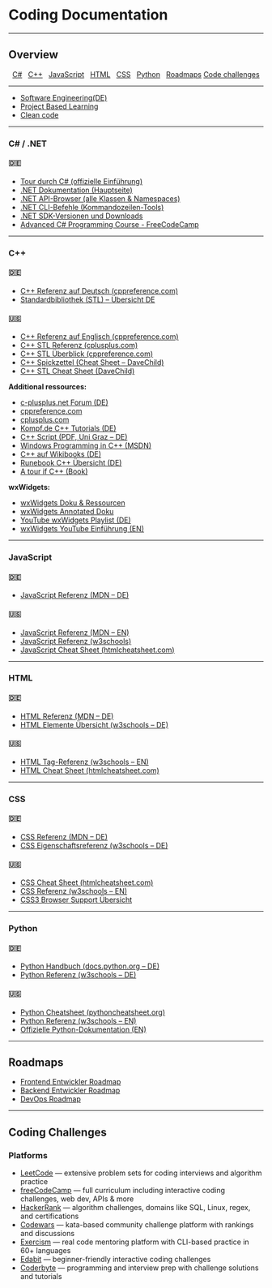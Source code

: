 # Coding Documentation

---

## Overview

<p align="center">
  <a href="https://github.com/DRgreenT/Learn/blob/master/src/related_Coding.md#c--net">C#</a>&nbsp;&nbsp;
  <a href="https://github.com/DRgreenT/Learn/blob/master/src/related_Coding.md#c">C++</a>&nbsp;&nbsp;
  <a href="https://github.com/DRgreenT/Learn/blob/master/src/related_Coding.md#javascript">JavaScript</a>&nbsp;&nbsp;
  <a href="https://github.com/DRgreenT/Learn/blob/master/src/related_Coding.md#html">HTML</a>&nbsp;&nbsp;
  <a href="https://github.com/DRgreenT/Learn/blob/master/src/related_Coding.md#css">CSS</a>&nbsp;&nbsp;
  <a href="https://github.com/DRgreenT/Learn/blob/master/src/related_Coding.md#python">Python</a>&nbsp;&nbsp;
  <a href="https://github.com/DRgreenT/Learn/blob/master/src/related_Coding.md#roadmaps">Roadmaps</a>
  <a href="https://github.com/DRgreenT/Learn/blob/master/src/related_Coding.md#coding-challenges">Code challenges</a>
</p>

---

<ul>
  <li><a href="https://github.com/DRgreenT/Learn/blob/master/src/related_Coding_Software%20Engineering_(DE).md">Software Engineering(DE)</a></li>
  <li><a href="https://github.com/practical-tutorials/project-based-learning?tab=readme-ov-file#cc">Project Based Learning</a></li>
  <li><a href="https://gist.github.com/wojteklu/73c6914cc446146b8b533c0988cf8d29">Clean code</a></li>
</ul>

---

### C# / .NET

#### 🇩🇪
- [Tour durch C# (offizielle Einführung)](https://learn.microsoft.com/de-de/dotnet/csharp/tour-of-csharp/)
- [.NET Dokumentation (Hauptseite)](https://learn.microsoft.com/de-de/dotnet/)
- [.NET API-Browser (alle Klassen & Namespaces)](https://learn.microsoft.com/de-de/dotnet/api/?view=dotnet-plat-ext-7.0)
- [.NET CLI-Befehle (Kommandozeilen-Tools)](https://learn.microsoft.com/de-de/dotnet/core/tools/)
- [.NET SDK-Versionen und Downloads](https://learn.microsoft.com/de-de/dotnet/core/tools/sdk-manifest)
- [Advanced C# Programming Course - FreeCodeCamp](https://www.youtube.com/watch?v=YT8s-90oDC0&t=10s)

---

### C++

#### 🇩🇪

- [C++ Referenz auf Deutsch (cppreference.com)](https://de.cppreference.com/w/)
- [Standardbibliothek (STL) – Übersicht DE](https://de.cppreference.com/w/cpp/container)

#### 🇺🇸

- [C++ Referenz auf Englisch (cppreference.com)](https://en.cppreference.com/w/)
- [C++ STL Referenz (cplusplus.com)](https://www.cplusplus.com/reference/stl/)
- [C++ STL Überblick (cppreference.com)](https://en.cppreference.com/w/cpp/container)
- [C++ Spickzettel (Cheat Sheet – DaveChild)](https://www.cheatography.com/davechild/cheat-sheets/cpp/)
- [C++ STL Cheat Sheet (DaveChild)](https://www.cheatography.com/davechild/cheat-sheets/cpp-stl/)

**Additional ressources:**

- [c-plusplus.net Forum (DE)](https://www.c-plusplus.net/forum/)
- [cppreference.com](https://en.cppreference.com/w/)
- [cplusplus.com](http://www.cplusplus.com/)
- [Kompf.de C++ Tutorials (DE)](https://www.kompf.de/cplus/artikel/index.html)
- [C++ Script (PDF, Uni Graz – DE)](https://imsc.uni-graz.at/haasegu/Lectures/Kurs-C/Script/html/script_programmieren.pdf)
- [Windows Programming in C++ (MSDN)](https://learn.microsoft.com/de-de/cpp/windows/overview-of-windows-programming-in-cpp?view=msvc-170)
- [C++ auf Wikibooks (DE)](https://de.wikibooks.org/wiki/C%2B%2B-Programmierung)
- [Runebook C++ Übersicht (DE)](https://runebook.dev/de/docs/cpp/-index-)
- [A tour if C++ (Book)]([https://jsonformatter.org/](https://www.amazon.de/s?k=tour+of+c%2B%2B&__mk_de_DE=%C3%85M%C3%85%C5%BD%C3%95%C3%91&crid=1TXVH90L875T7&sprefix=tour+of+c%2B%2B%2Caps%2C127&ref=nb_sb_noss_1))

**wxWidgets:**

- [wxWidgets Doku & Ressourcen](https://www.wxwidgets.org/docs/book/Cross-Platform%20GUI%20Programming%20with%20wxWidgets.pdf)
- [wxWidgets Annotated Doku](https://docs.wxwidgets.org/3.0/annotated.html)
- [YouTube wxWidgets Playlist (DE)](https://www.youtube.com/playlist?list=PLFk1_lkqT8MbVOcwEppCPfjGOGhLvcf9G)
- [wxWidgets YouTube Einführung (EN)](https://www.youtube.com/watch?v=FOIbK4bJKS8)

---

### JavaScript

#### 🇩🇪

- [JavaScript Referenz (MDN – DE)](https://developer.mozilla.org/de/docs/Web/JavaScript)

#### 🇺🇸

- [JavaScript Referenz (MDN – EN)](https://developer.mozilla.org/en-US/docs/Web/JavaScript)
- [JavaScript Referenz (w3schools)](https://www.w3schools.com/jsref/default.asp)
- [JavaScript Cheat Sheet (htmlcheatsheet.com)](https://htmlcheatsheet.com/js/)

---

### HTML

#### 🇩🇪

- [HTML Referenz (MDN – DE)](https://developer.mozilla.org/de/docs/Web/HTML)
- [HTML Elemente Übersicht (w3schools – DE)](https://www.w3schools.com/html/html_reference.asp)

#### 🇺🇸

- [HTML Tag-Referenz (w3schools – EN)](https://www.w3schools.com/tags/default.asp)
- [HTML Cheat Sheet (htmlcheatsheet.com)](https://htmlcheatsheet.com/)

---

### CSS

#### 🇩🇪 

- [CSS Referenz (MDN – DE)](https://developer.mozilla.org/de/docs/Web/CSS)
- [CSS Eigenschaftsreferenz (w3schools – DE)](https://www.w3schools.com/cssref/default.asp)

#### 🇺🇸 

- [CSS Cheat Sheet (htmlcheatsheet.com)](https://htmlcheatsheet.com/css/)
- [CSS Referenz (w3schools – EN)](https://www.w3schools.com/cssref/default.asp)
- [CSS3 Browser Support Übersicht](https://www.w3schools.com/cssref/css3_browsersupport.asp)

---

### Python

#### 🇩🇪 

- [Python Handbuch (docs.python.org – DE)](https://docs.python.org/de/3/)
- [Python Referenz (w3schools – DE)](https://www.w3schools.com/python/python_reference.asp)

#### 🇺🇸 

- [Python Cheatsheet (pythoncheatsheet.org)](https://www.pythoncheatsheet.org/)
- [Python Referenz (w3schools – EN)](https://www.w3schools.com/python/python_reference.asp)
- [Offizielle Python-Dokumentation (EN)](https://docs.python.org/3/)

---

## Roadmaps

- [Frontend Entwickler Roadmap](https://roadmap.sh/frontend)
- [Backend Entwickler Roadmap](https://roadmap.sh/backend)
- [DevOps Roadmap](https://roadmap.sh/devops)

---

## Coding Challenges

### Platforms

- [LeetCode](https://leetcode.com/) — extensive problem sets for coding interviews and algorithm practice
- [freeCodeCamp](https://www.freecodecamp.org/) — full curriculum including interactive coding challenges, web dev, APIs & more
- [HackerRank](https://www.hackerrank.com/) — algorithm challenges, domains like SQL, Linux, regex, and certifications
- [Codewars](https://www.codewars.com/) — kata-based community challenge platform with rankings and discussions
- [Exercism](https://exercism.org/) — real code mentoring platform with CLI-based practice in 60+ languages
- [Edabit](https://edabit.com/) — beginner-friendly interactive coding challenges
- [Coderbyte](https://coderbyte.com/) — programming and interview prep with challenge solutions and tutorials

